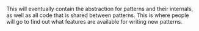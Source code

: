This will eventually contain the abstraction for patterns and their
internals, as well as all code that is shared between patterns. This is
where people will go to find out what features are available for writing
new patterns.
